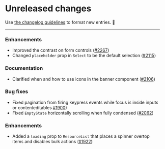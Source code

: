 # Unreleased changes

Use [the changelog guidelines](https://git.io/polaris-changelog-guidelines) to format new entries. 💜

---

### Enhancements

- Improved the contrast on form controls ([#2267](https://github.com/Shopify/polaris-react/pull/2267))
- Changed `placeholder` prop in `Select` to be the default selection ([#2115](https://github.com/Shopify/polaris-react/pull/2115))

### Documentation

- Clarified when and how to use icons in the banner component ([#2106](https://github.com/Shopify/polaris-react/pull/2106))

### Bug fixes

- Fixed pagination from firing keypress events while focus is inside inputs or contenteditables [#1900](https://github.com/Shopify/polaris-react/pull/1900))
- Fixed `EmptyState` horizontally scrolling when fully condensed ([#2062](https://github.com/Shopify/polaris-react/pull/2062))

### Enhancements

- Added a `loading` prop to `ResourceList` that places a spinner overtop items and disables bulk actions ([#1922](https://github.com/Shopify/polaris-react/pull/1922))
